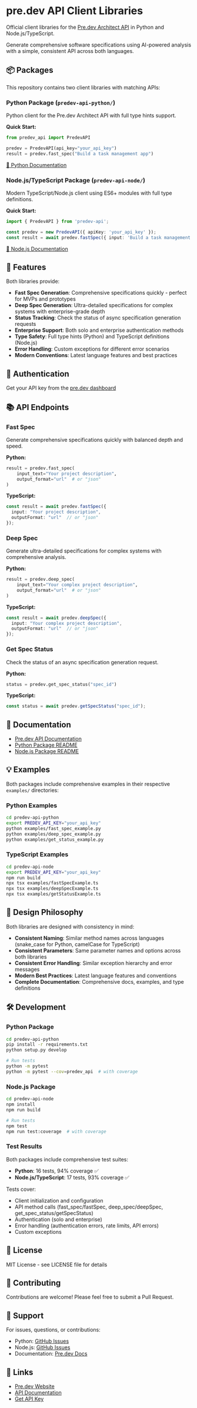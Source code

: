 # pre.dev API Client Libraries

Official client libraries for the [Pre.dev Architect API](https://docs.pre.dev) in Python and Node.js/TypeScript.

Generate comprehensive software specifications using AI-powered analysis with a simple, consistent API across both languages.

## 📦 Packages

This repository contains two client libraries with matching APIs:

### Python Package (`predev-api-python/`)

Python client for the Pre.dev Architect API with full type hints support.

**Quick Start:**
```python
from predev_api import PredevAPI

predev = PredevAPI(api_key="your_api_key")
result = predev.fast_spec("Build a task management app")
```

[📖 Python Documentation](./predev-api-python/README.md)

### Node.js/TypeScript Package (`predev-api-node/`)

Modern TypeScript/Node.js client using ES6+ modules with full type definitions.

**Quick Start:**
```typescript
import { PredevAPI } from 'predev-api';

const predev = new PredevAPI({ apiKey: 'your_api_key' });
const result = await predev.fastSpec({ input: 'Build a task management app' });
```

[📖 Node.js Documentation](./predev-api-node/README.md)

## 🚀 Features

Both libraries provide:

- **Fast Spec Generation**: Comprehensive specifications quickly - perfect for MVPs and prototypes
- **Deep Spec Generation**: Ultra-detailed specifications for complex systems with enterprise-grade depth
- **Status Tracking**: Check the status of async specification generation requests
- **Enterprise Support**: Both solo and enterprise authentication methods
- **Type Safety**: Full type hints (Python) and TypeScript definitions (Node.js)
- **Error Handling**: Custom exceptions for different error scenarios
- **Modern Conventions**: Latest language features and best practices

## 🔑 Authentication

Get your API key from the [pre.dev dashboard](https://pre.dev/projects/playground)

## 📚 API Endpoints

### Fast Spec

Generate comprehensive specifications quickly with balanced depth and speed.

**Python:**
```python
result = predev.fast_spec(
    input_text="Your project description",
    output_format="url"  # or "json"
)
```

**TypeScript:**
```typescript
const result = await predev.fastSpec({
  input: "Your project description",
  outputFormat: "url"  // or "json"
});
```

### Deep Spec

Generate ultra-detailed specifications for complex systems with comprehensive analysis.

**Python:**
```python
result = predev.deep_spec(
    input_text="Your complex project description",
    output_format="url"  # or "json"
)
```

**TypeScript:**
```typescript
const result = await predev.deepSpec({
  input: "Your complex project description",
  outputFormat: "url"  // or "json"
});
```

### Get Spec Status

Check the status of an async specification generation request.

**Python:**
```python
status = predev.get_spec_status("spec_id")
```

**TypeScript:**
```typescript
const status = await predev.getSpecStatus("spec_id");
```

## 📖 Documentation

- [Pre.dev API Documentation](https://docs.pre.dev)
- [Python Package README](./predev-api-python/README.md)
- [Node.js Package README](./predev-api-node/README.md)

## 💡 Examples

Both packages include comprehensive examples in their respective `examples/` directories:

### Python Examples
```bash
cd predev-api-python
export PREDEV_API_KEY="your_api_key"
python examples/fast_spec_example.py
python examples/deep_spec_example.py
python examples/get_status_example.py
```

### TypeScript Examples
```bash
cd predev-api-node
export PREDEV_API_KEY="your_api_key"
npm run build
npx tsx examples/fastSpecExample.ts
npx tsx examples/deepSpecExample.ts
npx tsx examples/getStatusExample.ts
```

## 🎯 Design Philosophy

Both libraries are designed with consistency in mind:

- **Consistent Naming**: Similar method names across languages (snake_case for Python, camelCase for TypeScript)
- **Consistent Parameters**: Same parameter names and options across both libraries
- **Consistent Error Handling**: Similar exception hierarchy and error messages
- **Modern Best Practices**: Latest language features and conventions
- **Complete Documentation**: Comprehensive docs, examples, and type definitions

## 🛠️ Development

### Python Package
```bash
cd predev-api-python
pip install -r requirements.txt
python setup.py develop

# Run tests
python -m pytest
python -m pytest --cov=predev_api  # with coverage
```

### Node.js Package
```bash
cd predev-api-node
npm install
npm run build

# Run tests
npm test
npm run test:coverage  # with coverage
```

### Test Results

Both packages include comprehensive test suites:

- **Python**: 16 tests, 94% coverage ✅
- **Node.js/TypeScript**: 17 tests, 93% coverage ✅

Tests cover:
- Client initialization and configuration
- API method calls (fast_spec/fastSpec, deep_spec/deepSpec, get_spec_status/getSpecStatus)
- Authentication (solo and enterprise)
- Error handling (authentication errors, rate limits, API errors)
- Custom exceptions

## 📄 License

MIT License - see LICENSE file for details

## 🤝 Contributing

Contributions are welcome! Please feel free to submit a Pull Request.

## 💬 Support

For issues, questions, or contributions:
- Python: [GitHub Issues](https://github.com/predev/predev-api-python/issues)
- Node.js: [GitHub Issues](https://github.com/predev/predev-api-node/issues)
- Documentation: [Pre.dev Docs](https://docs.pre.dev)

## 🔗 Links

- [Pre.dev Website](https://pre.dev)
- [API Documentation](https://docs.pre.dev)
- [Get API Key](https://pre.dev/settings)
